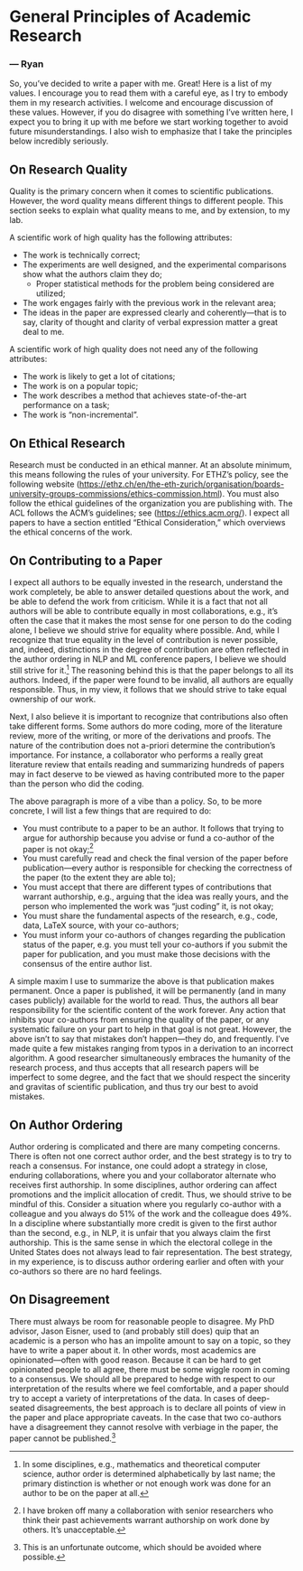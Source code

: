 # General Principles of Academic Research 
### &mdash; Ryan

So, you’ve decided to write a paper with me. Great! Here is a list of my values. I encourage you to read them with a careful eye, as I try to embody them in my research activities. I welcome and encourage discussion of these values. However, if you do disagree with something I’ve written here, I expect you to bring it up with me before we start working together to avoid future misunderstandings. I also wish to emphasize that I take the principles below incredibly seriously.


## On Research Quality 

Quality is the primary concern when it comes to scientific publications. However, the word quality means different things to different people. This section seeks to explain what quality means to me, and by extension, to my lab. 

A scientific work of high quality has the following attributes:
* The work is technically correct;
* The experiments are well designed, and the experimental comparisons show what the authors claim they do;
    * Proper statistical methods for the problem being considered are utilized;
* The work engages fairly with the previous work in the relevant area;
* The ideas in the paper are expressed clearly and coherently—that is to say, clarity of thought and clarity of verbal expression matter a great deal to me.

A scientific work of high quality does not need any of the following attributes:
* The work is likely to get a lot of citations;
* The work is on a popular topic;
* The work describes a method that achieves state-of-the-art performance on a task;
* The work is “non-incremental”. 



## On Ethical Research

Research must be conducted in an ethical manner. At an absolute minimum, this means following the rules of your university. For ETHZ’s policy, see the following website (https://ethz.ch/en/the-eth-zurich/organisation/boards-university-groups-commissions/ethics-commission.html). You must also follow the ethical guidelines of the organization you are publishing with. The ACL follows the ACM’s guidelines; see (https://ethics.acm.org/). I expect all papers to have a section entitled “Ethical Consideration,” which overviews the ethical concerns of the work. 


## On Contributing to a Paper

I expect all authors to be equally invested in the research, understand the work completely, be able to answer detailed questions about the work, and be able to defend the work from criticism. While it is a fact that not all authors will be able to contribute equally in most collaborations, e.g., it’s often the case that it makes the most sense for one person to do the coding alone, I believe we should strive for equality where possible. And, while I recognize that true equality in the level of contribution is never possible, and, indeed, distinctions in the degree of contribution are often reflected in the author ordering in NLP and ML conference papers, I believe we should still strive for it.[^1] The reasoning behind this is that the paper belongs to all its authors. Indeed, if the paper were found to be invalid, all authors are equally responsible. Thus, in my view, it follows that we should strive to take equal ownership of our work.

[^1]: In some disciplines, e.g., mathematics and theoretical computer science, author order is determined alphabetically by last name; the primary distinction is whether or not enough work was done for an author to be on the paper at all. 


Next, I also believe it is important to recognize that contributions also often take different forms. Some authors do more coding, more of the literature review, more of the writing, or more of the derivations and proofs. The nature of the contribution does not a-priori determine the contribution’s importance. For instance, a collaborator who performs a really great literature review that entails reading and summarizing hundreds of papers may in fact deserve to be viewed as having contributed more to the paper than the person who did the coding.

The above paragraph is more of a vibe than a policy. So, to be more concrete, I will list a few things that are required to do:
* You must contribute to a paper to be an author. It follows that trying to argue for authorship because you advise or fund a co-author of the paper is not okay;[^2]
* You must carefully read and check the final version of the paper before publication—every author is responsible for checking the correctness of the paper (to the extent they are able to);
* You must accept that there are different types of contributions that warrant authorship, e.g., arguing that the idea was really yours, and the person who implemented the work was “just coding” it, is not okay;
* You must share the fundamental aspects of the research, e.g., code, data, LaTeX source, with your co-authors; 
* You must inform your co-authors of changes regarding the publication status of the paper, e.g. you must tell your co-authors if you submit the paper for publication, and you must make those decisions with the consensus of the entire author list.

[^2]: I have broken off many a collaboration with senior researchers who think their past achievements warrant authorship on work done by others. It’s unacceptable.



A simple maxim I use to summarize the above is that publication makes permanent. Once a paper is published, it will be permanently (and in many cases publicly) available for the world to read. Thus, the authors all bear responsibility for the scientific content of the work forever. Any action that inhibits your co-authors from ensuring the quality of the paper, or any systematic failure on your part to help in that goal is not great. However, the above isn’t to say that mistakes don’t happen—they do, and frequently. I’ve made quite a few mistakes ranging from typos in a derivation to an incorrect algorithm. A good researcher simultaneously embraces the humanity of the research process, and thus accepts that all research papers will be imperfect to some degree, and the fact that we should respect the sincerity and gravitas of scientific publication, and thus try our best to avoid mistakes. 


## On Author Ordering

Author ordering is complicated and there are many competing concerns. There is often not one correct author order, and the best strategy is to try to reach a consensus. For instance, one could adopt a strategy in close, enduring collaborations, where you and your collaborator alternate who receives first authorship. In some disciplines, author ordering can affect promotions and the implicit allocation of credit. Thus, we should strive to be mindful of this. Consider a situation where you regularly co-author with a colleague and you always do 51% of the work and the colleague does 49%. In a discipline where substantially more credit is given to the first author than the second, e.g., in NLP, it is unfair that you always claim the first authorship. This is the same sense in which the electoral college in the United States does not always lead to fair representation. The best strategy, in my experience, is to discuss author ordering earlier and often with your co-authors so there are no hard feelings.


## On Disagreement

There must always be room for reasonable people to disagree. My PhD advisor, Jason Eisner, used to (and probably still does) quip that an academic is a person who has an impolite amount to say on a topic, so they have to write a paper about it. In other words, most academics are opinionated—often with good reason. Because it can be hard to get opinionated people to all agree, there must be some wiggle room in coming to a consensus. We should all be prepared to hedge with respect to our interpretation of the results where we feel comfortable, and a paper should try to accept a variety of interpretations of the data. In cases of deep-seated disagreements, the best approach is to declare all points of view in the paper and place appropriate caveats. In the case that two co-authors have a disagreement they cannot resolve with verbiage in the paper, the paper cannot be published.[^3]

[^3]: This is an unfortunate outcome, which should be avoided where possible.

